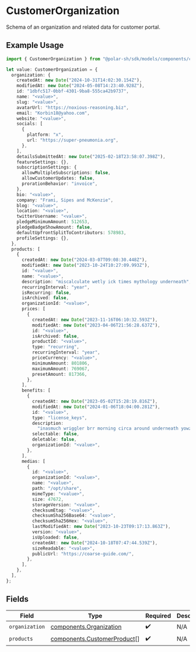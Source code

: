 # CustomerOrganization

Schema of an organization and related data for customer portal.

## Example Usage

```typescript
import { CustomerOrganization } from "@polar-sh/sdk/models/components/customerorganization.js";

let value: CustomerOrganization = {
  organization: {
    createdAt: new Date("2024-10-31T14:02:30.154Z"),
    modifiedAt: new Date("2024-05-08T14:23:40.928Z"),
    id: "1dbfc517-0bbf-4301-9ba8-555ca42b9737",
    name: "<value>",
    slug: "<value>",
    avatarUrl: "https://noxious-reasoning.biz",
    email: "Korbin18@yahoo.com",
    website: "<value>",
    socials: [
      {
        platform: "x",
        url: "https://super-pneumonia.org",
      },
    ],
    detailsSubmittedAt: new Date("2025-02-18T23:58:07.398Z"),
    featureSettings: {},
    subscriptionSettings: {
      allowMultipleSubscriptions: false,
      allowCustomerUpdates: false,
      prorationBehavior: "invoice",
    },
    bio: "<value>",
    company: "Frami, Sipes and McKenzie",
    blog: "<value>",
    location: "<value>",
    twitterUsername: "<value>",
    pledgeMinimumAmount: 512653,
    pledgeBadgeShowAmount: false,
    defaultUpfrontSplitToContributors: 578983,
    profileSettings: {},
  },
  products: [
    {
      createdAt: new Date("2024-03-07T09:08:30.448Z"),
      modifiedAt: new Date("2023-10-24T10:27:09.993Z"),
      id: "<value>",
      name: "<value>",
      description: "miscalculate wetly ick times mythology underneath",
      recurringInterval: "year",
      isRecurring: false,
      isArchived: false,
      organizationId: "<value>",
      prices: [
        {
          createdAt: new Date("2023-11-16T06:10:32.593Z"),
          modifiedAt: new Date("2023-04-06T21:56:28.637Z"),
          id: "<value>",
          isArchived: false,
          productId: "<value>",
          type: "recurring",
          recurringInterval: "year",
          priceCurrency: "<value>",
          minimumAmount: 801806,
          maximumAmount: 769067,
          presetAmount: 817366,
        },
      ],
      benefits: [
        {
          createdAt: new Date("2023-05-02T15:28:19.816Z"),
          modifiedAt: new Date("2024-01-06T18:04:00.281Z"),
          id: "<value>",
          type: "license_keys",
          description:
            "inasmuch wriggler brr morning circa around underneath yowza",
          selectable: false,
          deletable: false,
          organizationId: "<value>",
        },
      ],
      medias: [
        {
          id: "<value>",
          organizationId: "<value>",
          name: "<value>",
          path: "/opt/share",
          mimeType: "<value>",
          size: 47672,
          storageVersion: "<value>",
          checksumEtag: "<value>",
          checksumSha256Base64: "<value>",
          checksumSha256Hex: "<value>",
          lastModifiedAt: new Date("2023-10-23T09:17:13.863Z"),
          version: "<value>",
          isUploaded: false,
          createdAt: new Date("2024-10-18T07:47:44.539Z"),
          sizeReadable: "<value>",
          publicUrl: "https://coarse-guide.com/",
        },
      ],
    },
  ],
};
```

## Fields

| Field                                                                      | Type                                                                       | Required                                                                   | Description                                                                |
| -------------------------------------------------------------------------- | -------------------------------------------------------------------------- | -------------------------------------------------------------------------- | -------------------------------------------------------------------------- |
| `organization`                                                             | [components.Organization](../../models/components/organization.md)         | :heavy_check_mark:                                                         | N/A                                                                        |
| `products`                                                                 | [components.CustomerProduct](../../models/components/customerproduct.md)[] | :heavy_check_mark:                                                         | N/A                                                                        |